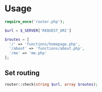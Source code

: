 # Usage
```php 
require_once('router.php');

$url = $_SERVER['REQUEST_URI']

$routes = [
  '/' => 'functions/homepage.php',
  '/about' => 'functions/about.php',
  '/me' => 'me.php'
];
```

## Set routing
```php 
router::check(string $url, array $routes);
```
